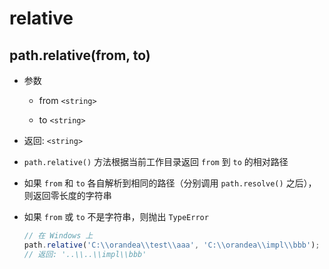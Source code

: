 # relative

## path.relative(from, to)

+ 参数

  + from `<string>`

  + to `<string>`

+ 返回: `<string>`

+ `path.relative()` 方法根据当前工作目录返回 `from` 到 `to` 的相对路径

+ 如果 `from` 和 `to` 各自解析到相同的路径（分别调用 `path.resolve()` 之后），则返回零长度的字符串

+ 如果 `from` 或 `to` 不是字符串，则抛出 `TypeError`

  ```javascript
  // 在 Windows 上
  path.relative('C:\\orandea\\test\\aaa', 'C:\\orandea\\impl\\bbb');
  // 返回: '..\\..\\impl\\bbb'
  ```
